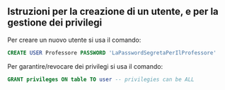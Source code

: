 ## Istruzioni per la creazione di un utente, e per la gestione dei privilegi
Per creare un nuovo utente si usa il comando:
```SQL
CREATE USER Professore PASSWORD 'LaPasswordSegretaPerIlProfessore'
```

Per garantire/revocare dei privilegi si usa il comando:
```SQL
GRANT privileges ON table TO user -- privilegies can be ALL
```

